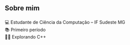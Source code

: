 
###

<h2 align="left">Sobre mim</h2>

###

<p align="left">💻 Estudante de Ciência da Computação – IF Sudeste MG<br>📚 Primeiro período<br>👨‍💻 Explorando C++<br></p>

###

